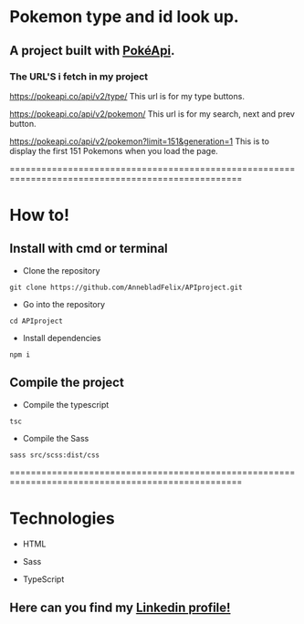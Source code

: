 # **Pokemon type and id look up.**

## A project built with [PokéApi](https://pokeapi.co/).

### The URL'S i fetch in my project
https://pokeapi.co/api/v2/type/ This url is for my type buttons.

https://pokeapi.co/api/v2/pokemon/ This url is for my search, next and prev button.

https://pokeapi.co/api/v2/pokemon?limit=151&generation=1 This is to display the first 151 Pokemons when you load the page.

==================================================================================================

# How to!

## Install with cmd or terminal

 - Clone the repository
```
git clone https://github.com/AnnebladFelix/APIproject.git
```
 - Go into the repository
```
cd APIproject
```
 - Install dependencies
```
npm i
```

## Compile the project

 - Compile the typescript
```
tsc
```
 - Compile the Sass
``` 
sass src/scss:dist/css
```
==================================================================================================

# Technologies

- HTML

- Sass

- TypeScript


## Here can you find my [Linkedin profile!](https://www.linkedin.com/in/felix-anneblad-608522160/)